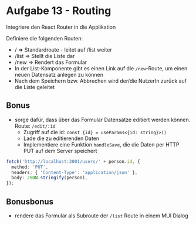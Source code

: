 # Aufgabe 13 - Routing

Integriere den React Router in die Applikation

Definiere die folgenden Routen:

- / => Standardroute - leitet auf /list weiter
- /list => Stellt die Liste dar
- /new => Rendert das Formular
- In der List-Komponente gibt es einen Link auf die `/new`-Route, um einen neuen Datensatz anlegen zu können
- Nach dem Speichern bzw. Abbrechen wird der/die NutzerIn zurück auf die Liste geleitet

## Bonus

- sorge dafür, dass über das Formular Datensätze editiert werden können. Route: `/edit/:id`
  - Zugriff auf die id: `const {id} = useParams<{id: string}>()`
  - Lade die zu editierenden Daten
  - Implementiere eine Funktion `handleSave`, die die Daten per HTTP PUT auf dem Server speichert

```ts
fetch('http://localhost:3001/users/' + person.id, {
  method: 'PUT',
  headers: { 'Content-Type': 'application/json' },
  body: JSON.stringify(person),
});
```

## Bonusbonus

- rendere das Formular als Subroute der `/list` Route in einem MUI Dialog
